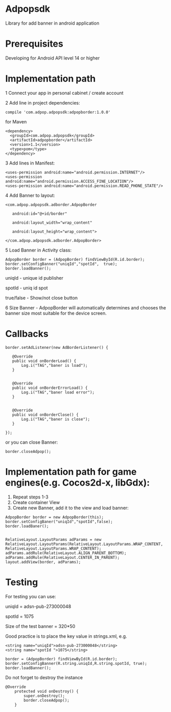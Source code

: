 # Adpopsdk
Library for add banner in android application

# Prerequisites
Developing for Android API level 14 or higher

# Implementation path


1 Connect your app in personal cabinet / create account

2 Add line in project dependencies:
```
compile 'com.adpop.adpopsdk:adpopborder:1.0.0'
```
for Maven
```
<dependency>
  <groupId>com.adpop.adpopsdk</groupId>
  <artifactId>adpopborder</artifactId>
  <version>1.1</version>
  <type>pom</type>
</dependency>
```
3 Add lines in Manifest:
```
<uses-permission android:name="android.permission.INTERNET"/>
<uses-permission android:name="android.permission.ACCESS_FINE_LOCATION"/>
<uses-permission android:name="android.permission.READ_PHONE_STATE"/>
```

4 Add Banner to layout:

```
<com.adpop.adpopsdk.adborder.AdpopBorder

   android:id="@+id/border"

   android:layout_width="wrap_content"

   android:layout_height="wrap_content">

</com.adpop.adpopsdk.adborder.AdpopBorder>
```
5 Load Banner in Activity class:
```
AdpopBorder border = (AdpopBorder) findViewById(R.id.border);
border.setConfigBanner("uniqId","spotId",  true);
border.loadBanner();
```

uniqId - unique id publisher

spotId - uniq id spot

true/false - Show/not close button

6 Size Banner - AdpopBorder will automatically determines and chooses the banner size most suitable for the device screen.

# Callbacks
```
border.setAdListener(new AdBorderListener() {

   @Override
   public void onBorderLoad() {
       Log.i("TAG","baner is load");
   }


   @Override
   public void onBorderErrorLoad() {
       Log.i("TAG","baner load error");
   }


   @Override
   public void onBorderClose() {
       Log.i("TAG","baner is close");
   }

});

```

or you can close Banner:

```
border.closeAdpop();
```



# Implementation path for game engines(e.g. Cocos2d-x, libGdx):

1. Repeat steps 1-3
2. Create container View
3. Create new Banner, add it to the view and load banner:

```
AdpopBorder border = new AdpopBorder(this);
border.setConfigBaner("uniqId","spotId",false);
border.loadBaner();


RelativeLayout.LayoutParams adParams = new RelativeLayout.LayoutParams(RelativeLayout.LayoutParams.WRAP_CONTENT, RelativeLayout.LayoutParams.WRAP_CONTENT);
adParams.addRule(RelativeLayout.ALIGN_PARENT_BOTTOM);
adParams.addRule(RelativeLayout.CENTER_IN_PARENT);
layout.addView(border, adParams);
```

# Testing

For testing you can use:

uniqId = adsn-pub-273000048

spotId = 1075

Size of the test banner = 320*50

Good practice is to place the key value in strings.xml, e.g.

```
<string name="uniqId">adsn-pub-273000048</string>
<string name="spotId ">1075</string>
```
```
border = (AdpopBorder) findViewById(R.id.border);
border.setConfigBanner(R.string.uniqId,R.string.spotId, true);
border.loadBanner();
```
Do not forget to destroy the instance
```
@Override
    protected void onDestroy() {
        super.onDestroy();
        border.closeAdpop();
    }
```
